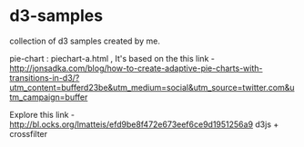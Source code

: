 d3-samples
==========

collection of d3 samples created by me.

pie-chart : 
piechart-a.html , It's based on the this link - http://jonsadka.com/blog/how-to-create-adaptive-pie-charts-with-transitions-in-d3/?utm_content=bufferd23be&utm_medium=social&utm_source=twitter.com&utm_campaign=buffer


Explore this link - http://bl.ocks.org/lmatteis/efd9be8f472e673eef6ce9d1951256a9
d3js + crossfilter

